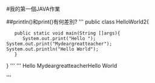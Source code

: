 #我的第一個JAVA作業

##println()和print()有何差別?
'''
public class HelloWorld2{



       public static void main(String []args){
          System.out.print("Hello ");
    System.out.print("Mydeargreatteacher");
    System.out.println("Hello World");
       }
  }
'''
'''
Hello MydeargreatteacherHello World

'''
